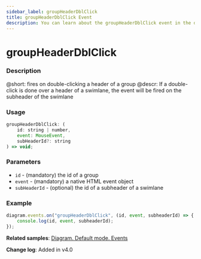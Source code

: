 ```yaml
---
sidebar_label: groupHeaderDblClick
title: groupHeaderDblClick Event
description: You can learn about the groupHeaderDblClick event in the documentation of the DHTMLX JavaScript Diagram library. Browse developer guides and API reference, try out code examples and live demos, and download a free 30-day evaluation version of DHTMLX Diagram.
---
```


# groupHeaderDblClick

### Description

@short: fires on double-clicking a header of a group
@descr:
If a double-click is done over a header of a swimlane, the event will be fired on the subheader of the swimlane

### Usage

~~~js
groupHeaderDblClick: (
    id: string | number, 
    event: MouseEvent, 
    subHeaderId?: string
) => void;
~~~

### Parameters

- `id` - (mandatory) the id of a group
- `event` - (mandatory) a native HTML event object
- `subHeaderId` - (optional) the id of a subheader of a swimlane

### Example

~~~js
diagram.events.on("groupHeaderDblClick", (id, event, subheaderId) => {
    console.log(id, event, subheaderId);
});
~~~

**Related samples**: [Diagram. Default mode. Events](https://snippet.dhtmlx.com/7h2hgb3g)

**Change log**: Added in v4.0
